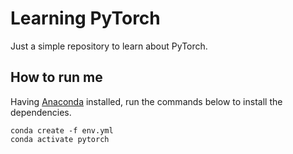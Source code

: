 # Learning PyTorch

Just a simple repository to learn about PyTorch.

## How to run me

Having [Anaconda](https://anaconda.org/) installed, run the commands below to install the dependencies.

```
conda create -f env.yml
conda activate pytorch
```
